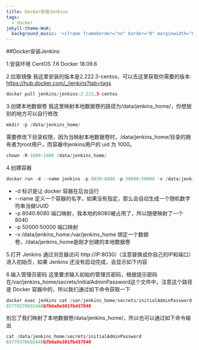 ```yaml
---
title: Docker安装Jenkins
tags:
  - docker
jekyll-theme-WuK:
  background_music: '<iframe frameborder="no" border="0" marginwidth="0" marginheight="0" width=100% height=86 src="//music.163.com/outchain/player?type=2&id=27876158&auto=0&height=66"></iframe>'
---
```


##Docker安装Jenkins

1.安装环境
CentOS 7.6
Docker 18.09.6

2.拉取镜像
我这里安装的版本是2.222.3-centos，可以去这里获取你需要的版本: https://hub.docker.com/_/jenkins?tab=tags
```c
docker pull jenkins/jenkins:2.222.3-centos
```

3.创建本地数据卷
我这里映射本地数据卷的路径为/data/jenkins_home/，你想放别的地方可以自行修改
```c
mkdir -p /data/jenkins_home/
```

需要修改下目录权限，因为当映射本地数据卷时，/data/jenkins_home/目录的拥有者为root用户，而容器中jenkins用户的 uid 为 1000。
```c
chown -R 1000:1000 /data/jenkins_home/
```

4.创建容器
```c
docker run -d --name jenkins -p 8030:8080 -p 50000:50000 -v /data/jenkins_home:/var/jenkins_home jenkins/jenkins:2.222.3-centos
```

- -d 标识是让 docker 容器在后台运行
- --name 定义一个容器的名字，如果没有指定，那么会自动生成一个随机数字符串当做UUID
- -p 8040:8080 端口映射，我本地的8080被占用了，所以随便映射了一个8040
- -p 50000:50000 端口映射
- -v /data/jenkins_home:/var/jenkins_home 绑定一个数据卷，/data/jenkins_home是刚才创建的本地数据卷

5.打开 Jenkins
通过浏览器访问 http://IP:8030/（注意替换成你自己的IP和端口）进入初始页，如果 Jenkins 还没有启动完成，会显示如下内容

6.输入管理员密码
这里要求输入初始的管理员密码，根据提示密码在/var/jenkins_home/secrets/initialAdminPassword这个文件中，注意这个路径是 Docker 容器中的，所以我们通过如下命令获取一下
```c
docker exec jenkins cat /var/jenkins_home/secrets/initialAdminPassword
85770376692448b7b6a8e301fb437848
```

别忘了我们映射了本地数据卷/data/jenkins_home/，所以也可以通过如下命令输出
```c
cat /data/jenkins_home/secrets/initialAdminPassword 
85770376692448b7b6a8e301fb437848
```
